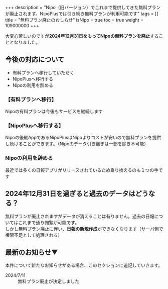 +++
description = "Nipo（旧バージョン）でこれまで提供してきた無料プランが廃止されます。NipoPlusでは引き続き無料プランが利用可能です"
tags = []
title = "無料プラン廃止のおしらせ"
isNipo = true
toc = true
weight = 109000000
+++


大変心苦しいのですが**2024年12月31日をもってNipoの無料プランを廃止**することとなりました。  

## 今後の対応について

- 有料プランへ移行していただく
- NipoPlusへ移行する
- Nipoの利用を辞める


### 【有料プランへ移行】

Nipoの有料プランは今後もサービスを継続します

### 【NipoPlusへ移行する】

Nipoの後継AppであるNipoPlusはNipoよりコストが安いので無料プランを提供し続けることができます。（Nipoのデータ引き継ぎは一部を除き不可能）

### Nipoの利用を辞める

最近では多くの日報アプリがリリースされているため乗り換えるのも１つの手です


## 2024年12月31日を過ぎると過去のデータはどうなる？

無料プランが廃止されますがデータが消えることは有りません。過去の日報についてはこれまで通り閲覧が可能です。<br />
しかし無料プラン廃止に伴い、<strong>日報の新規作成</strong>ができなくなります（サーバ側で権限不足として処理される）<br />


## 最新のお知らせ▼

本件について新たなお知らせがある場合、このセクションに追記していきます。

<dl class="basic">
<dt>2024/7/11</dt>
<dd>無料プラン廃止が決定しました</dd>
</dl>

